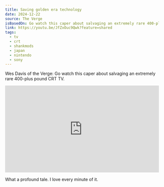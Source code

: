 ```yaml
---
title: Saving golden era technology
date: 2024-12-22
source: The Verge
isBasedOn: Go watch this caper about salvaging an extremely rare 400-plus pound CRT TV
link: https://youtu.be/JfZxOuc9Qwk?feature=shared
tags:
  - tv
  - crt
  - shankmods
  - japan
  - nintendo
  - sony
---
```

Wes Davis of the Verge: Go watch this caper about salvaging an extremely rare 400-plus pound CRT TV.

<div style="left: 0; width: 100%; height: 0; position: relative; padding-bottom: 56.25%;"><iframe src="https://www.youtube.com/embed/JfZxOuc9Qwk?rel=0&amp;enablejsapi=1" style="top: 0px; left: 0px; width: 100%; height: 100%; position: absolute; border: 0px; --darkreader-inline-border-top: 0px; --darkreader-inline-border-right: 0px; --darkreader-inline-border-bottom: 0px; --darkreader-inline-border-left: 0px;" allowfullscreen="" scrolling="no" allow="accelerometer; clipboard-write; encrypted-media; gyroscope; picture-in-picture; web-share;" data-darkreader-inline-border-top="" data-darkreader-inline-border-right="" data-darkreader-inline-border-bottom="" data-darkreader-inline-border-left=""></iframe></div>

What a profound tale. I love every minute of it. 